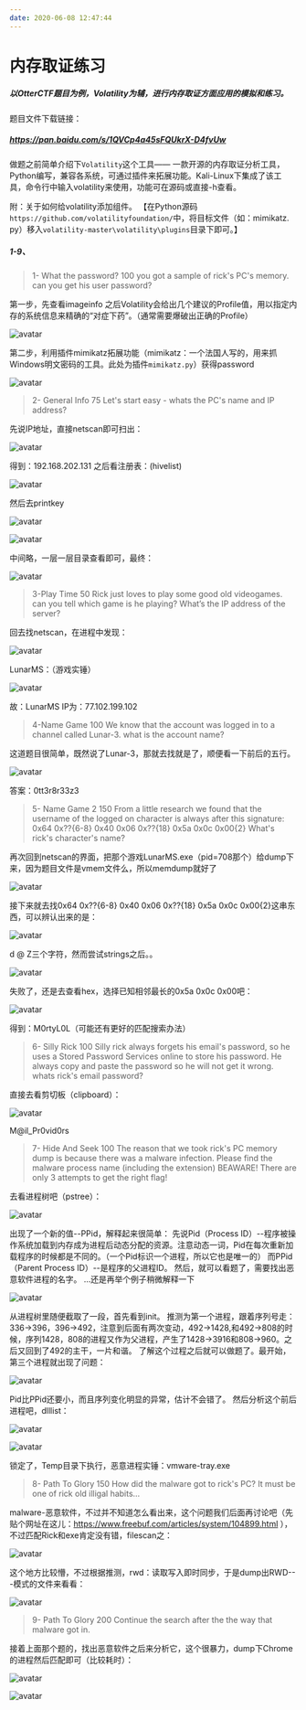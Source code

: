 ```yaml
---
date: 2020-06-08 12:47:44
---
```

# 内存取证练习

##### 以OtterCTF题目为例，Volatility为辅，进行内存取证方面应用的模拟和练习。
<!-- more -->
题目文件下载链接：
##### https://pan.baidu.com/s/1QVCp4a45sFQUkrX-D4fvUw

做题之前简单介绍下```Volatility```这个工具——
一款开源的内存取证分析工具，Python编写，兼容各系统，可通过插件来拓展功能。Kali-Linux下集成了该工具，命令行中输入volatility来使用，功能可在源码或直接-h查看。

附：关于如何给volatility添加组件。
【在Python源码```https://github.com/volatilityfoundation/```中，将目标文件（如：mimikatz. py）移入```volatility-master\volatility\plugins```目录下即可。】

##### 1-9、

>1- What the password? 100
you got a sample of rick's PC's memory. can you get his user password? 

第一步，先查看imageinfo
之后Volatility会给出几个建议的Profile值，用以指定内存的系统信息来精确的“对症下药”。（通常需要爆破出正确的Profile）

![avatar](https://k1ng0fic3.github.io/images/neicun1.png)

第二步，利用插件mimikatz拓展功能（mimikatz：一个法国人写的，用来抓Windows明文密码的工具。此处为插件```mimikatz.py```）获得password

![avatar](https://k1ng0fic3.github.io/images/neicun2.png)

>2- General Info 75
Let's start easy - whats the PC's name and IP address?

先说IP地址，直接netscan即可扫出：

![avatar](https://k1ng0fic3.github.io/images/neicun3.png)

得到：192.168.202.131
之后看注册表：(hivelist)

![avatar](https://k1ng0fic3.github.io/images/neicun4.png)

然后去printkey

![avatar](https://k1ng0fic3.github.io/images/neicun5.png)

![avatar](https://k1ng0fic3.github.io/images/neicun6.png)

中间略，一层一层目录查看即可，最终：

![avatar](https://k1ng0fic3.github.io/images/neicun7.png)

>3-Play Time 50
Rick just loves to play some good old videogames. can you tell which game is he playing? What’s the IP address of the server?

回去找netscan，在进程中发现：

![avatar](https://k1ng0fic3.github.io/images/neicun8.png)

LunarMS：（游戏实锤）

![avatar](https://k1ng0fic3.github.io/images/neicun9.png)

故：LunarMS IP为：77.102.199.102

>4-Name Game 100
We know that the account was logged in to a channel called Lunar-3. what is the account name?

这道题目很简单，既然说了Lunar-3，那就去找就是了，顺便看一下前后的五行。

![avatar](https://k1ng0fic3.github.io/images/neicun10.png)

答案：0tt3r8r33z3

>5- Name Game 2 150
From a little research we found that the username of the logged on character is always after this signature: 0x64 0x??{6-8} 0x40 0x06 0x??{18} 0x5a 0x0c 0x00{2} What's rick's character's name? 

再次回到netscan的界面，把那个游戏LunarMS.exe（pid=708那个）给dump下来，因为题目文件是vmem文件么，所以memdump就好了

![avatar](https://k1ng0fic3.github.io/images/neicun11.png)

接下来就去找0x64 0x??{6-8} 0x40 0x06 0x??{18} 0x5a 0x0c 0x00{2}这串东西，可以辨认出来的是：

![avatar](https://k1ng0fic3.github.io/images/neicun12.png)

d @ Z三个字符，然而尝试strings之后。。

![avatar](https://k1ng0fic3.github.io/images/neicun13.png)

失败了，还是去查看hex，选择已知相邻最长的0x5a 0x0c 0x00吧：

![avatar](https://k1ng0fic3.github.io/images/neicun14.png)

得到：M0rtyL0L（可能还有更好的匹配搜索办法）

>6- Silly Rick 100
Silly rick always forgets his email's password, so he uses a Stored Password Services online to store his password. He always copy and paste the password so he will not get it wrong. whats rick's email password?
 
直接去看剪切板（clipboard）：

![avatar](https://k1ng0fic3.github.io/images/neicun15.png)

M@il_Pr0vid0rs

>7- Hide And Seek 100
The reason that we took rick's PC memory dump is because there was a malware infection. Please find the malware process name (including the extension)
BEAWARE! There are only 3 attempts to get the right flag!

去看进程树吧（pstree）：

![avatar](https://k1ng0fic3.github.io/images/neicun16.png)

出现了一个新的值--PPid，解释起来很简单：
先说Pid（Process ID）--程序被操作系统加载到内存成为进程后动态分配的资源。注意动态一词，Pid在每次重新加载程序的时候都是不同的。（一个Pid标识一个进程，所以它也是唯一的）
而PPid（Parent Process ID）--是程序的父进程ID。
然后，就可以看题了，需要找出恶意软件进程的名字。
…还是再举个例子稍微解释一下

![avatar](https://k1ng0fic3.github.io/images/neicun17.png)

从进程树里随便截取了一段，首先看到init。
推测为第一个进程，跟着序列号走：336→396，396→492，注意到后面有两次变动，492→1428,和492→808的时候，序列1428，808的进程又作为父进程，产生了1428→3916和808→960。之后又回到了492的主干，一片和谐。
了解这个过程之后就可以做题了。最开始，第三个进程就出现了问题：

![avatar](https://k1ng0fic3.github.io/images/neicun18.png)

Pid比PPid还要小，而且序列变化明显的异常，估计不会错了。
然后分析这个前后进程吧，dlllist：

![avatar](https://k1ng0fic3.github.io/images/neicun19.png)

![avatar](https://k1ng0fic3.github.io/images/neicun20.png)

锁定了，Temp目录下执行，恶意进程实锤：vmware-tray.exe

>8- Path To Glory 150
How did the malware got to rick's PC? It must be one of rick old illigal habits…

malware-恶意软件，不过并不知道怎么看出来，这个问题我们后面再讨论吧（先贴个网址在这儿：https://www.freebuf.com/articles/system/104899.html ），不过匹配Rick和exe肯定没有错，filescan之：

![avatar](https://k1ng0fic3.github.io/images/neicun21.png)

这个地方比较懵，不过根据推测，rwd：读取写入即时同步，于是dump出RWD---模式的文件来看看：

![avatar](https://k1ng0fic3.github.io/images/neicun22.png)

>9- Path To Glory 200
Continue the search after the the way that malware got in.

接着上面那个题的，找出恶意软件之后来分析它，这个很暴力，dump下Chrome的进程然后匹配即可（比较耗时）：

![avatar](https://k1ng0fic3.github.io/images/neicun23.png)

![avatar](https://k1ng0fic3.github.io/images/neicun24.png)

